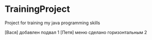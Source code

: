 # TrainingProject
Project for training my java programming skills

[Вася] добавлен подвал 1
[Петя] меню сделано горизонтальным 2
